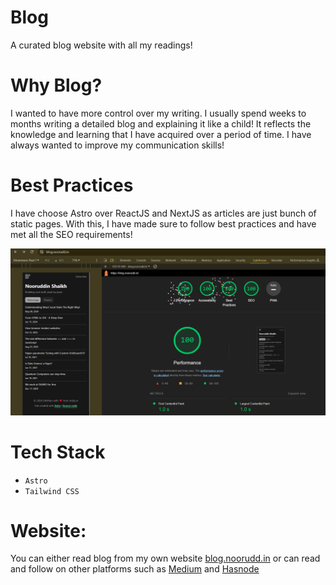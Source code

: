 # Blog

A curated blog website with all my readings!

# Why Blog?

I wanted to have more control over my writing. I usually spend weeks to months writing a detailed blog and explaining it like a child! It reflects the knowledge and learning that I have acquired over a period of time. I have always wanted to improve my communication skills!

# Best Practices

I have choose Astro over ReactJS and NextJS as articles are just bunch of static pages. With this, I have made sure to follow best practices and have met all the SEO requirements!

![Blog Screenshot](https://github.com/noorudd-in/blog/blob/main/src/images/Blog-Screenschot.png?raw=true)

# Tech Stack

- `Astro`
- `Tailwind CSS`

# Website:

You can either read blog from my own website [blog.noorudd.in](https://blog.noorudd.in) or can read and follow on other platforms such as [Medium](https://noorudd-in.medium.com) and [Hasnode](https://hasnode.noorudd.in)

